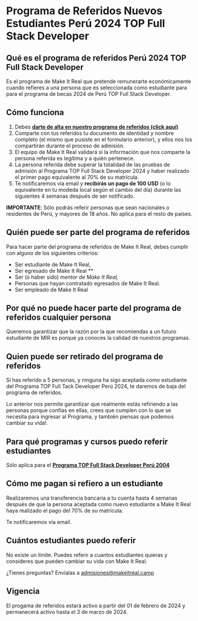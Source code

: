 # Programa de Referidos Nuevos Estudiantes Perú 2024 TOP Full Stack Developer

## Qué es el programa de referidos Perú 2024 TOP Full Stack Developer

Es el programa de Make It Real que pretende remunerarte económicamente cuando refieres a una persona que es seleccionada como estudiante para para el programa de becas 2024 de Perú TOP Full Stack Developer.

## Cómo funciona

1. Debes **[darte de alta en nuestro programa de referidos (click aquí)](https://docs.google.com/forms/d/e/1FAIpQLSeA0sNmTlfOqpqUoeFnVmTcrmDnmH3hH0-vQ_j1ruIFf6wGiA/viewform)**
2. Comparte con tus referidos tu documento de identidad y nombre completo (el mismo que pusiste en el formulario anterior), y ellos nos los compartirán durante el proceso de admisión.
3. El equipo de Make It Real validará si la información que nos comparte la persona referida es legítima y a quién pertenece.
4. La persona referida debe superar la totalidad de las pruebas de admisión al Programa TOP Full Stack Developer 2024 y haber realizado el primer pago equivalente al 70% de su matrícula.
5. Te notificaremos via email y **recibirás un pago de 100 USD** (o lo equivalente en tu modeda local según el cambio del día) durante las siguientes 4 semanas después de ser notificado.

**IMPORTANTE**: Sólo podrás referir personas que sean nacionales o residentes de Perú, y mayores de 18 años. No aplica para el resto de países.

## Quién puede ser parte del programa de referidos

Para hacer parte del programa de referidos de Make It Real, debes cumplir con alguno de los siguientes criterios:

- Ser estudiante de Make It Real,
- Ser egresado de Make It Real \*\*
- Ser (o haber sido) _mentor de Make It Real,_
- Personas que hayan contratado egresados de Make It Real.
- Ser empleado de Make It Real

## Por qué no puede hacer parte del programa de referidos cualquier persona

Queremos garantizar que la razón por la que recomiendas a un futuro estudiante de MIR es porque ya conoces la calidad de nuestros programas.

## Quien puede ser retirado del programa de referidos

Si has referido a 5 personas, y ninguna ha sigo aceptada como estudiante del Programa TOP Full Tack Developer Perú 2024, te daremos de baja del programa de referidos.

Lo anterior nos permite garantizar que realmente estás refiriendo a las personas porque confías en ellas, crees que cumplen con lo que se necesita para ingresar al Programa, y también piensas que podemos cambiar su vida!.

## Para qué programas y cursos puedo referir estudiantes

Sólo aplica para el **[Programa TOP Full Stack Developer Perú 2004](https://docs.google.com/forms/d/e/1FAIpQLSeA0sNmTlfOqpqUoeFnVmTcrmDnmH3hH0-vQ_j1ruIFf6wGiA/viewform)**

## Cómo me pagan si refiero a un estudiante

Realizaremos una transferencia bancaria a tu cuenta hasta 4 semanas después de que la persona aceptada como nuevo estudiante a Make It Real haya realizado el pago del 70% de su matrícula.

Te notificaremos vía email.

## Cuántos estudiantes puedo referir

No existe un límite. Puedes referir a cuantos estudiantes quieras y consideres que pueden cambiar su vida con Make It Real.

¿Tienes preguntas? Envíalas a admisiones@makeitreal.camp

## Vigencia

El progama de referidos estará activo a partir del 01 de febrero de 2024 y permanecerá activo hasta el 3 de marzo de 2024.
